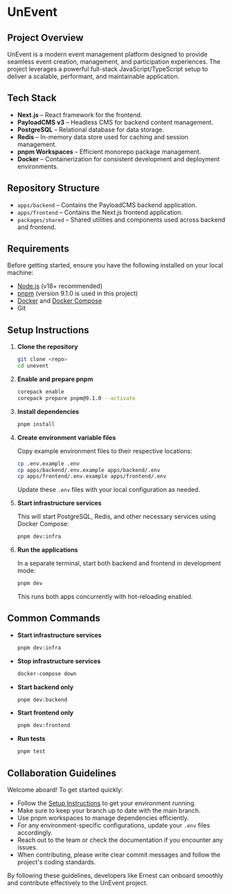 # UnEvent

## Project Overview

UnEvent is a modern event management platform designed to provide seamless event creation, management, and participation experiences. The project leverages a powerful full-stack JavaScript/TypeScript setup to deliver a scalable, performant, and maintainable application.

## Tech Stack

- **Next.js** – React framework for the frontend.
- **PayloadCMS v3** – Headless CMS for backend content management.
- **PostgreSQL** – Relational database for data storage.
- **Redis** – In-memory data store used for caching and session management.
- **pnpm Workspaces** – Efficient monorepo package management.
- **Docker** – Containerization for consistent development and deployment environments.

## Repository Structure

- `apps/backend` – Contains the PayloadCMS backend application.
- `apps/frontend` – Contains the Next.js frontend application.
- `packages/shared` – Shared utilities and components used across backend and frontend.

## Requirements

Before getting started, ensure you have the following installed on your local machine:

- [Node.js](https://nodejs.org/) (v18+ recommended)
- [pnpm](https://pnpm.io/) (version 9.1.0 is used in this project)
- [Docker](https://www.docker.com/) and [Docker Compose](https://docs.docker.com/compose/)
- Git

## Setup Instructions

1. **Clone the repository**

   ```bash
   git clone <repo>
   cd unevent
   ```

2. **Enable and prepare pnpm**

   ```bash
   corepack enable
   corepack prepare pnpm@9.1.0 --activate
   ```

3. **Install dependencies**

   ```bash
   pnpm install
   ```

4. **Create environment variable files**

   Copy example environment files to their respective locations:

   ```bash
   cp .env.example .env
   cp apps/backend/.env.example apps/backend/.env
   cp apps/frontend/.env.example apps/frontend/.env
   ```

   Update these `.env` files with your local configuration as needed.

5. **Start infrastructure services**

   This will start PostgreSQL, Redis, and other necessary services using Docker Compose:

   ```bash
   pnpm dev:infra
   ```

6. **Run the applications**

   In a separate terminal, start both backend and frontend in development mode:

   ```bash
   pnpm dev
   ```

   This runs both apps concurrently with hot-reloading enabled.

## Common Commands

- **Start infrastructure services**

  ```bash
  pnpm dev:infra
  ```

- **Stop infrastructure services**

  ```bash
  docker-compose down
  ```

- **Start backend only**

  ```bash
  pnpm dev:backend
  ```

- **Start frontend only**

  ```bash
  pnpm dev:frontend
  ```

- **Run tests**

  ```bash
  pnpm test
  ```

## Collaboration Guidelines

Welcome aboard! To get started quickly:

- Follow the [Setup Instructions](#setup-instructions) to get your environment running.
- Make sure to keep your branch up to date with the main branch.
- Use pnpm workspaces to manage dependencies efficiently.
- For any environment-specific configurations, update your `.env` files accordingly.
- Reach out to the team or check the documentation if you encounter any issues.
- When contributing, please write clear commit messages and follow the project's coding standards.

By following these guidelines, developers like Ernest can onboard smoothly and contribute effectively to the UnEvent project.
